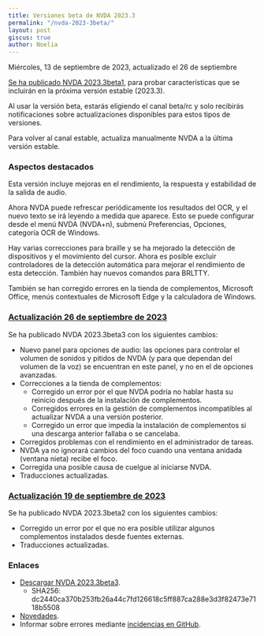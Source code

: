 ```yaml
---
title: Versiones beta de NVDA 2023.3
permalink: "/nvda-2023-3beta/"
layout: post
giscus: true
author: Noelia
---
```


<footer>Miércoles, 13 de septiembre de 2023, actualizado el 26 de septiembre</footer>

[Se ha publicado NVDA 2023.3beta1](https://www.nvaccess.org/post/nvda-2023-3beta1), para probar características que se incluirán en la próxima versión estable (2023.3).

Al usar la versión beta, estarás eligiendo el canal beta/rc y solo recibirás notificaciones sobre actualizaciones disponibles para estos tipos de versiones.

Para volver al canal estable, actualiza manualmente NVDA a la última versión estable.

### Aspectos destacados

Esta versión incluye mejoras en el rendimiento, la respuesta y estabilidad de la salida de audio.

Ahora NVDA puede refrescar periódicamente los resultados del OCR, y el nuevo texto se irá leyendo a medida que aparece. Esto se puede configurar desde el menú NVDA (NVDA+n), submenú Preferencias, Opciones, categoría OCR de Windows.

Hay varias correcciones para braille y se ha mejorado la detección de dispositivos y el movimiento del cursor. Ahora es posible excluir controladores de la detección automática para mejorar el rendimiento de esta detección. También hay nuevos comandos para BRLTTY.

También se han corregido errores en la tienda de complementos, Microsoft Office, menús contextuales de Microsoft Edge y la calculadora de Windows.

### [Actualización 26 de septiembre de 2023](https://www.nvaccess.org/post/nvda-2023-3beta3)

Se ha publicado NVDA 2023.3beta3 con los siguientes cambios:

- Nuevo panel para opciones de audio: las opciones para controlar el volumen de sonidos y pitidos de NVDA (y para que dependan del volumen de la voz) se encuentran en este panel, y no en el de opciones avanzadas.
- Correcciones a la tienda de complementos:
	- Corregido un error por el que NVDA podría no hablar hasta su reinicio después de la instalación de complementos.
	- Corregidos errores en la gestión de complementos incompatibles al actualizar NVDA a una versión posterior.
	- Corregido un error que impedía la instalación de complementos si una descarga anterior fallaba o se cancelaba.
- Corregidos problemas con el rendimiento en el administrador de tareas.
- NVDA ya no ignorará cambios del foco cuando una ventana anidada (ventana nieta) recibe el foco.
- Corregida una posible causa de cuelgue al iniciarse NVDA. 
- Traducciones actualizadas.

### [Actualización 19 de septiembre de 2023](https://www.nvaccess.org/post/nvda-2023-3beta2)

Se ha publicado NVDA 2023.3beta2 con los siguientes cambios:

- Corregido un error por el que no era posible utilizar algunos complementos instalados desde fuentes externas.
- Traducciones actualizadas.

### Enlaces

- [Descargar NVDA 2023.3beta3](https://www.nvaccess.org/files/nvda/releases/2023.3beta3/nvda_2023.3beta3.exe).
	- SHA256: dc2440ca370b253fb26a44c7fd126618c5ff887ca288e3d3f82473e7118b5508 
- [Novedades](https://www.nvaccess.org/files/nvda/releases/2023.3beta3/documentation/es/changes.html).
- Informar sobre errores mediante [incidencias en GitHub](https://github.com/nvaccess/nvda/issues).
